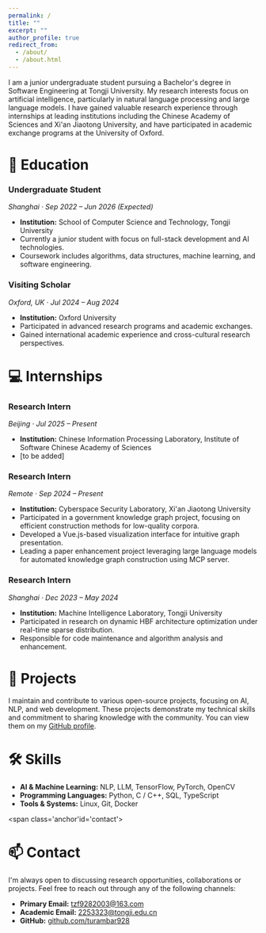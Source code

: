 ```yaml
---
permalink: /
title: ""
excerpt: ""
author_profile: true
redirect_from: 
  - /about/
  - /about.html
---
```


<span class='anchor' id='about-me'></span>
I am a junior undergraduate student pursuing a Bachelor's degree in Software Engineering at Tongji University. My research interests focus on artificial intelligence, particularly in natural language processing and large language models. I have gained valuable research experience through internships at leading institutions including the Chinese Academy of Sciences and Xi'an Jiaotong University, and have participated in academic exchange programs at the University of Oxford.

<span class='anchor' id='education'></span>
# 📖 Education

### Undergraduate Student
*Shanghai · Sep 2022 – Jun 2026 (Expected)*
* **Institution:** School of Computer Science and Technology, Tongji University
* Currently a junior student with focus on full-stack development and AI technologies.
* Coursework includes algorithms, data structures, machine learning, and software engineering.

### Visiting Scholar
*Oxford, UK · Jul 2024 – Aug 2024*
* **Institution:** Oxford University
* Participated in advanced research programs and academic exchanges.
* Gained international academic experience and cross-cultural research perspectives.

<span class='anchor' id='internships'></span>
# 💻 Internships

### Research Intern
*Beijing · Jul 2025 – Present*
* **Institution:** Chinese Information Processing Laboratory, Institute of Software Chinese Academy of Sciences
* [to be added]

### Research Intern
*Remote · Sep 2024 – Present*
* **Institution:** Cyberspace Security Laboratory, Xi'an Jiaotong University
* Participated in a government knowledge graph project, focusing on efficient construction methods for low-quality corpora.
* Developed a Vue.js-based visualization interface for intuitive graph presentation.
* Leading a paper enhancement project leveraging large language models for automated knowledge graph construction using MCP server.

### Research Intern
*Shanghai · Dec 2023 – May 2024*
* **Institution:** Machine Intelligence Laboratory, Tongji University
* Participated in research on dynamic HBF architecture optimization under real-time sparse distribution.
* Responsible for code maintenance and algorithm analysis and enhancement.

<span class='anchor' id='projects'></span>
# 📂 Projects

I maintain and contribute to various open-source projects, focusing on AI, NLP, and web development. These projects demonstrate my technical skills and commitment to sharing knowledge with the community. You can view them on my [GitHub profile](https://github.com/turambar928).

<span class='anchor' id='skills'></span>
# 🛠️ Skills

*   **AI & Machine Learning:** NLP, LLM, TensorFlow, PyTorch, OpenCV
*   **Programming Languages:** Python, C / C++, SQL, TypeScript
*   **Tools & Systems:** Linux, Git, Docker

<span class='anchor'id='contact'></span>
# 📫 Contact

I'm always open to discussing research opportunities, collaborations or projects. Feel free to reach out through any of the following channels:

*   **Primary Email:** [tzf9282003@163.com](mailto:tzf9282003@163.com)
*   **Academic Email:** [2253323@tongji.edu.cn](mailto:2253323@tongji.edu.cn)
*   **GitHub:** [github.com/turambar928](https://github.com/turambar928)